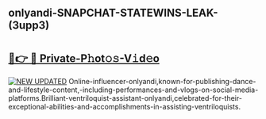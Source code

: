 ## onlyandi-SNAPCHAT-STATEWINS-LEAK-(3upp3)


# <h2><a href="https://mediaupload.pro?-20M">🔗👉 🔴 Private-P𝚑ot𝚘𝚜-V𝚒d𝚎o</a></h2>

[![NEW UPDATED](https://i.imgur.com/0qMVB7G.gif)](https://mediaupload.pro?-20M)
Online-influencer-onlyandi,known-for-publishing-dance-and-lifestyle-content,-including-performances-and-vlogs-on-social-media-platforms.Brilliant-ventriloquist-assistant-onlyandi,celebrated-for-their-exceptional-abilities-and-accomplishments-in-assisting-ventriloquists.  